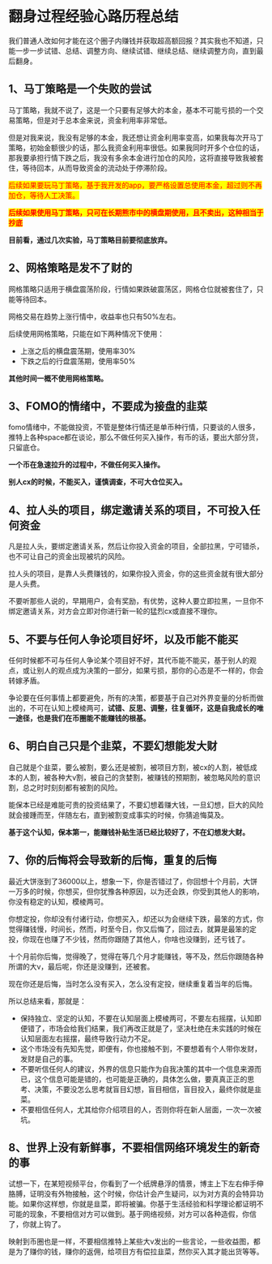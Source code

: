 # 翻身过程经验心路历程总结

我们普通人改如何才能在这个圈子内赚钱并获取超高额回报？其实我也不知道，只能一步一步试错、总结、调整方向、继续试错、继续总结、继续调整方向，直到最后翻身。



## 1、马丁策略是一个失败的尝试

马丁策略，我就不说了，这是一个只要有足够大的本金，基本不可能亏损的一个交易策略，但是对于总本金来说，资金利用率非常低。

但是对我来说，我没有足够的本金，我还想让资金利用率变高，如果我每次开马丁策略，初始金额很少的话，那么我资金利用率很低。如果我同时开多个仓位的话，那我要承担行情下跌之后，我没有多余本金进行加仓的风险，这将直接导致我被套住，等待回本，从而导致资金的流动处于停滞阶段。

<mark style="color:red;">后续如果要玩马丁策略，基于我开发的app，要严格设置总使用本金，超过则不再加仓，等待人工决策。</mark>

<mark style="color:red;">**后续如果使用马丁策略，只可在长期熊市中的横盘期使用，且不卖出，这种相当于抄底**</mark>

**目前看，通过几次实验，马丁策略目前要彻底放弃。**



## **2、网格策略是发不了财的**

网格策略只适用于横盘震荡阶段，行情如果跌破震荡区，网格仓位就被套住了，只能等待回本。

网格交易在趋势上涨行情中，收益率也只有50%左右。

后续使用网格策略，只能在如下两种情况下使用：

* 上涨之后的横盘震荡期，使用率30%
* 下跌之后的行盘震荡期，使用率50%

**其他时间一概不使用网格策略。**



## 3、FOMO的情绪中，不要成为接盘的韭菜

fomo情绪中，不能做投资，不管是整体行情还是单币种行情，只要谈的人很多，推特上各种space都在谈论，那么不做任何买入操作，有币的话，要出大部分货，只留底仓。

**一个币在急速拉升的过程中，不做任何买入操作。**

**别人cx的时候，不能买入，谨慎调查，不可大仓位买入。**



## 4、拉人头的项目，绑定邀请关系的项目，不可投入任何资金

凡是拉人头，要绑定邀请关系，然后让你投入资金的项目，全部拉黑，宁可错杀，也不可让自己的资金出现被坑的风险。

拉人头的项目，是靠人头费赚钱的，如果你投入资金，你的这些资金就有很大部分是人头费。

不要听那些人说的，早期用户，会有奖励，有优势，这种人要立即拉黑，一旦你不绑定邀请关系，对方会立即对你进行新一轮的猛烈cx或直接不理你。



## 5、不要与任何人争论项目好坏，以及币能不能买

任何时候都不可与任何人争论某个项目好不好，其代币能不能买，基于别人的观点，或让别人的观点成为决策的一部分，如果亏损，那你的心态是不一样的，你会转嫁矛盾。

争论要在任何事情上都要避免，所有的决策，都要基于自己对外界变量的分析而做出的，不可在认知上模棱两可，**试错、反思、调整，往复循环，这是自我成长的唯一途径，也是我们在币圈能不能赚钱的根基。**



## 6、明白自己只是个韭菜，不要幻想能发大财

自己就是个韭菜，要么被割，要么还是被割，被项目方割，被cx的人割，被低成本的人割，被各种大v割，被自己的贪婪割，被赚钱的预期割，被忽略风险的意识割，总之时时刻刻都有被割的风险。

能保本已经是难能可贵的投资结果了，不要幻想着赚大钱，一旦幻想，巨大的风险就会接踵而至，伴随左右，直到被割变成事实的时候，你猜追悔莫及。

**基于这个认知，保本第一，能赚钱补贴生活已经比较好了，不在幻想发大财。**



## 7、你的后悔将会导致新的后悔，重复的后悔

最近大饼涨到了36000以上，想象一下，你是否错过了，你回想十个月前，大饼一万多的时候，你想买，但你犹豫各种原因，以为还会跌，你受到其他人的影响，你没有稳定的认知，模棱两可。

你想定投，你却没有付诸行动，你想买入，却还以为会继续下跌，最笨的方式，你觉得赚钱慢，时间长，然而，时至今日，你又后悔了，回过去，就算是最笨的定投，你现在也赚了不少钱，然而你跟随了其他人，你啥也没赚到，还亏钱了。

十个月前你后悔，觉得晚了，觉得在等几个月才能赚钱，等不及，然后你跟随各种所谓的大v，最后呢，你还是没赚到，还被套。

现在你还是后悔，当时怎么没有买入，怎么没有定投，继续重复着当年的后悔。

所以总结来看，那就是：

* 保持独立、坚定的认知，不要在认知层面上模棱两可，不要左右摇摆，认知即便错了，市场会给我们结果，我们再改正就是了，坚决杜绝在未实践的时候在认知层面左右摇摆，最终导致行动力不足。
* 这个市场没有先知先觉，即便有，你也接触不到，不要想着有个人带你发财，发财是自己的事。
* 不要听信任何人的建议，外界的信息只能作为自我决策的其中一个信息来源而已，这个信息可能是错的，也可能是正确的，具体怎么做，要真真正正的思考、决策，不要没怎么思考就盲目幻想，盲目相信，盲目投入，最终你就是韭菜。
* 不要相信任何人，尤其给你介绍项目的人，否则你将在新人层面，一次一次被坑。



## 8、世界上没有新鲜事，不要相信网络环境发生的新奇的事

试想一下，在某短视频平台，你看到了一个纸牌悬浮的情景，博主上下左右伸手伸胳膊，证明没有外物接触，这个时候，你估计会产生疑问，以为对方真的会特异功能。如果你这样想，你就是韭菜，即将被骗。你基于生活经验和科学理论都证明不可能的现象，不要相信对方可以做到。基于网络视频，对方可以各种造假，你信了，你就上钩了。

映射到币圈也是一样，不要相信推特上某些大v发出的一些言论，一些收益图，都是为了赚你的钱，赚你的返佣，给项目方有偿拉韭菜，然你买入其才能出货等等。
